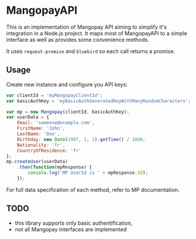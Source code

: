# MangopayAPI

This is an implementation of Mangopay API aiming to simplify it's integration in a Node.js project. It maps most of MangopayAPI to a simple interface as well as provides some convenience methods.

It uses `request-promise` and `bluebird` so each call returns a promise.

## Usage

Create new instance and configure you API keys:

```js
var clientId = 'myMangopayClientId';
var basicAuthKey = 'myBasicAuthGeneratedKeyWithManyRandomCharacters';

var mp = new Mangopay(clientId, basicAuthKey);
var userData = {
    Email: 'someone@example.com',
    FirstName: 'John',
    LastName: 'Doe',
    Birthday: new Date(1997, 1, 1).getTime() / 1000,
    Nationality: 'fr',
    CountryOfResidence: 'fr'
};
mp.createUser(userData)
    .then(function(mpResponse) {
        console.log('MP UserId is ' + mpResponse.Id);
    });
```

For full data specification of each method, refer to MP documentation.

## TODO

 - this library supports only basic authentification,
 - not all Mangopay interfaces are implemented


